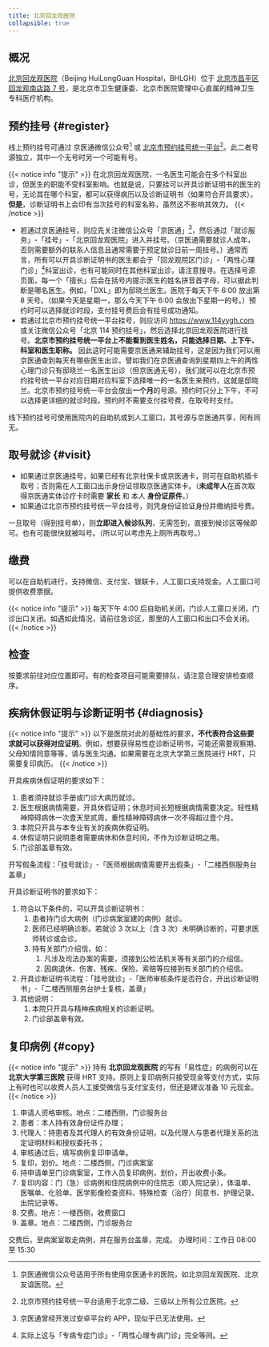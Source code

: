 ```yaml
---
title: 北京回龙观医院
collapsible: true
---
```


## 概况

[北京回龙观医院](https://bhlgh.com)（Beijing HuiLongGuan Hospital，BHLGH）位于 [北京市昌平区回龙观南店路 7 号](https://amap.com/place/B000A0989A)，是北京市卫生健康委、北京市医院管理中心直属的精神卫生专科医疗机构。

## 预约挂号 {#register}

线上预约挂号可通过 京医通微信公众号[^1] 或 [北京市预约挂号统一平台](https://www.114yygh.com)[^2]。此二者号源独立，其中一个无号时另一个可能有号。

{{< notice info "提示" >}}
在北京回龙观医院，一名医生可能会在多个科室出诊，但医生的职能不受科室影响。也就是说，只要挂可以开具诊断证明书的医生的号，无论其在哪个科室，都可以获得病历以及诊断证明书（如果符合开具要求）。**但是**，诊断证明书上会印有当次挂号的科室名称，虽然这不影响其效力。
{{< /notice >}}

- 若通过京医通挂号，则应先关注微信公众号「京医通」[^3]，然后通过「就诊服务」-「挂号」-「北京回龙观医院」进入并挂号。（京医通需要就诊人成年，否则需要额外的联系人信息且通常需要于预定就诊日前一周挂号。）通常而言，所有可以开具诊断证明书的医生都会于「回龙观院区门诊」-「两性心理门诊」[^4]科室出诊，也有可能同时在其他科室出诊，请注意搜寻。在选择号源页面，每一个「擅长」后会在括号内提示医生的姓名拼音首字母，可以据此判断是哪名医生。例如，「DXL」即为邸晓兰医生。医院于每天下午 6:00 放出第 8 天号。（如果今天是星期一，那么今天下午 6:00 会放出下星期一的号。）预约时可以选择就诊时段，支付挂号费后会有挂号成功通知。
- 若通过北京市预约挂号统一平台挂号，则应访问 <https://www.114yygh.com> 或关注微信公众号「北京 114 预约挂号」，然后选择北京回龙观医院进行挂号。**北京市预约挂号统一平台上不能看到医生姓名，只能选择日期、上下午、科室和医生职称。** 因此这时可能需要京医通来辅助挂号，这是因为我们可以用京医通查到每天有哪些医生出诊。譬如我们在京医通查询到星期四上午的两性心理门诊只有邸晓兰一名医生出诊（但京医通无号），我们就可以在北京市预约挂号统一平台对应日期对应科室下选择唯一的一名医生来预约，这就是邸晓兰。北京市预约挂号统一平台会放出**一个月**的号源。预约时只分上下午，不可以选择更详细的就诊时段。预约时不需要支付挂号费，在取号时支付。

线下预约挂号可使用医院内的自助机或到人工窗口，其号源与京医通共享，同有同无。

## 取号就诊 {#visit}

- 如果通过京医通挂号，如果已经有北京社保卡或京医通卡，则可在自助机插卡取号；否则需在人工窗口出示身份证领取京医通实体卡。（**未成年人**在首次取得京医通实体诊疗卡时需要 **家长** 和 本人 **身份证原件**。）
- 如果通过北京市预约挂号统一平台挂号，则凭身份证验证身份并缴纳挂号费。

一旦取号（得到挂号单），则**立即进入候诊队列**，无需签到，直接到候诊区等候即可。也有可能很快就被叫号。（所以可以考虑先上厕所再取号。）

## 缴费

可以在自助机进行，支持微信、支付宝、银联卡，人工窗口支持现金。人工窗口可提供收费票据。

{{< notice info "提示" >}}
每天下午 4:00 后自助机关闭，门诊人工窗口关闭，门诊出口关闭。如遇如此情况，请前往急诊区，那里的人工窗口和出口不会关闭。
{{< /notice >}}

## 检查

按要求前往对应位置即可。有的检查项目可能需要排队，请注意合理安排检查顺序。

## 疾病休假证明与诊断证明书 {#diagnosis}

{{< notice info "提示" >}}
以下是医院对此的基础性的要求，**不代表符合这些要求就可以获得对应证明**。例如，想要获得易性症诊断证明书，可能还需要观察期、父母知情同意等等，请与医生沟通。如果需要在北京大学第三医院进行 HRT，只需要复印病历。
{{< /notice >}}

开具疾病休假证明的要求如下：

1. 患者须持就诊手册或门诊大病历就诊。
1. 医生根据病情需要，开具休假证明；休息时间长短根据病情需要决定。轻性精神障碍病休一次壹天至贰周，重性精神障碍病休一次不得超过壹个月。
1. 本院只开具与本专业有关的疾病休假证明。
1. 休假证明只说明患者需要病休和休息时间，不作为诊断证明之用。
1. 门诊部盖章有效。

开写假条流程：「挂号就诊」-「医师根据病情需要开出假条」-「二楼西侧服务台盖章」

开具诊断证明书的要求如下：

1. 符合以下条件的，可以开具诊断证明书：
   1. 患者持门诊大病例（门诊病案室建的病例）就诊。
   1. 医师已经明确诊断。若就诊 3 次以上（含 3 次）未明确诊断的，可要求医师转诊或会诊。
   1. 持有关部门介绍信，如：
      1. 凡涉及司法办案的需要，须接到公检法机关等有关部门的介绍信。
      1. 因病退休、伤害、残疾、保险、索赔等应接到有关部门的介绍信。
1. 开具诊断证明书流程：「挂号就诊」-「医师审核条件是否符合，开出诊断证明书」-「二楼西侧服务台护士复核，盖章」
1. 其他说明：
   1. 本院只开具与精神疾病相关的诊断证明。
   1. 门诊部盖章有效。

## 复印病例 {#copy}

{{< notice info "提示" >}}
持有 **北京回龙观医院** 的写有「易性症」的病例可以在 **北京大学第三医院** 获得 HRT 支持。原则上复印病例只接受现金等支付方式，实际上有时也可以收费人员人工接受微信与支付宝支付，但还是建议准备 10 元现金。
{{< /notice >}}

1. 申请人资格审核。地点：二楼西侧，门诊服务台
1. 患者：本人持有效身份证件办理；
1. 代理人：持患者及其代理人的有效身份证明，以及代理人与患者代理关系的法定证明材料和授权委托书；
1. 审核通过后，填写病例复印申请单。
1. 复印，划价。地点：二楼西侧，门诊病案室
1. 持申请单至门诊病案室，工作人员复印病例，划价，开出收费小条。
1. 复印内容：门（急）诊病例和住院病例中的住院志（即入院记录），体温单、医嘱单、化验单、医学影像检查资料、特殊检查（治疗）同意书、护理记录、出院记录等。
1. 交费。地点：一楼西侧，收费窗口
1. 盖章。地点：二楼西侧，门诊服务台

交费后，至病案室取走病例，并在服务台盖章，完成。
办理时间：工作日 08:00 至 15:30

[^1]: 京医通微信公众号适用于所有使用京医通卡的医院，如北京回龙观医院、北京友谊医院。
[^2]: 北京市预约挂号统一平台适用于北京二级、三级以上所有公立医院。
[^3]: 京医通曾经开发过安卓平台的 APP，现似乎已无法使用。
[^4]: 实际上这与「专病专症门诊」-「两性心理专病门诊」完全等同。
